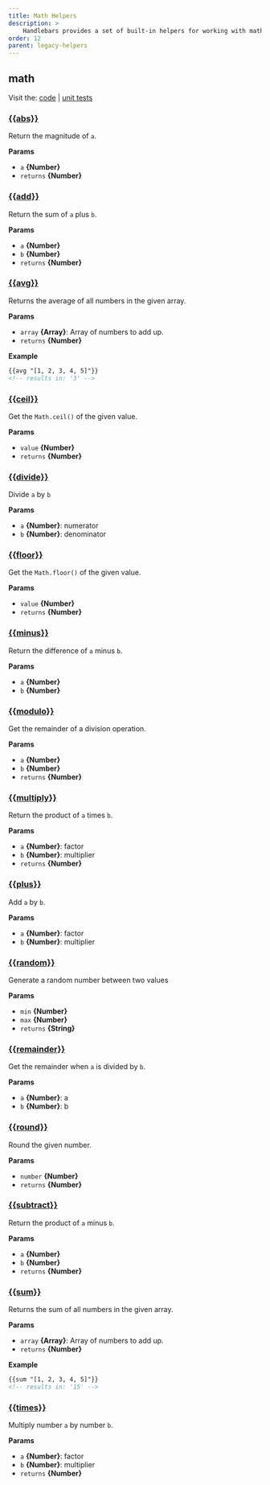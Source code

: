 ```yaml
---
title: Math Helpers
description: >
    Handlebars provides a set of built-in helpers for working with math. These helpers are used to perform mathematical operations, making it easier to manipulate numbers in templates.
order: 12
parent: legacy-helpers
---
```


## math

Visit the: [code](https://github.com/jaredwray/fumanchu/tree/main/helpers/lib/math.js) | [unit tests](https://github.com/jaredwray/fumanchu/tree/main/helpers/test/math.js)

### [{{abs}}](https://github.com/jaredwray/fumanchu/tree/main/helpers/lib/math.js#L15)

Return the magnitude of `a`.

**Params**

* `a` **{Number}**
* `returns` **{Number}**

### [{{add}}](https://github.com/jaredwray/fumanchu/tree/main/helpers/lib/math.js#L31)

Return the sum of `a` plus `b`.

**Params**

* `a` **{Number}**
* `b` **{Number}**
* `returns` **{Number}**

### [{{avg}}](https://github.com/jaredwray/fumanchu/tree/main/helpers/lib/math.js#L54)

Returns the average of all numbers in the given array.

**Params**

* `array` **{Array}**: Array of numbers to add up.
* `returns` **{Number}**

**Example**

```html
{{avg "[1, 2, 3, 4, 5]"}}
<!-- results in: '3' -->
```

### [{{ceil}}](https://github.com/jaredwray/fumanchu/tree/main/helpers/lib/math.js#L69)

Get the `Math.ceil()` of the given value.

**Params**

* `value` **{Number}**
* `returns` **{Number}**

### [{{divide}}](https://github.com/jaredwray/fumanchu/tree/main/helpers/lib/math.js#L84)

Divide `a` by `b`

**Params**

* `a` **{Number}**: numerator
* `b` **{Number}**: denominator

### [{{floor}}](https://github.com/jaredwray/fumanchu/tree/main/helpers/lib/math.js#L102)

Get the `Math.floor()` of the given value.

**Params**

* `value` **{Number}**
* `returns` **{Number}**

### [{{minus}}](https://github.com/jaredwray/fumanchu/tree/main/helpers/lib/math.js#L118)

Return the difference of `a` minus `b`.

**Params**

* `a` **{Number}**
* `b` **{Number}**

### [{{modulo}}](https://github.com/jaredwray/fumanchu/tree/main/helpers/lib/math.js#L137)

Get the remainder of a division operation.

**Params**

* `a` **{Number}**
* `b` **{Number}**
* `returns` **{Number}**

### [{{multiply}}](https://github.com/jaredwray/fumanchu/tree/main/helpers/lib/math.js#L157)

Return the product of `a` times `b`.

**Params**

* `a` **{Number}**: factor
* `b` **{Number}**: multiplier
* `returns` **{Number}**

### [{{plus}}](https://github.com/jaredwray/fumanchu/tree/main/helpers/lib/math.js#L175)

Add `a` by `b`.

**Params**

* `a` **{Number}**: factor
* `b` **{Number}**: multiplier

### [{{random}}](https://github.com/jaredwray/fumanchu/tree/main/helpers/lib/math.js#L194)

Generate a random number between two values

**Params**

* `min` **{Number}**
* `max` **{Number}**
* `returns` **{String}**

### [{{remainder}}](https://github.com/jaredwray/fumanchu/tree/main/helpers/lib/math.js#L212)

Get the remainder when `a` is divided by `b`.

**Params**

* `a` **{Number}**: a
* `b` **{Number}**: b

### [{{round}}](https://github.com/jaredwray/fumanchu/tree/main/helpers/lib/math.js#L224)

Round the given number.

**Params**

* `number` **{Number}**
* `returns` **{Number}**

### [{{subtract}}](https://github.com/jaredwray/fumanchu/tree/main/helpers/lib/math.js#L241)

Return the product of `a` minus `b`.

**Params**

* `a` **{Number}**
* `b` **{Number}**
* `returns` **{Number}**

### [{{sum}}](https://github.com/jaredwray/fumanchu/tree/main/helpers/lib/math.js#L263)

Returns the sum of all numbers in the given array.

**Params**

* `array` **{Array}**: Array of numbers to add up.
* `returns` **{Number}**

**Example**

```html
{{sum "[1, 2, 3, 4, 5]"}}
<!-- results in: '15' -->
```

### [{{times}}](https://github.com/jaredwray/fumanchu/tree/main/helpers/lib/math.js#L286)

Multiply number `a` by number `b`.

**Params**

* `a` **{Number}**: factor
* `b` **{Number}**: multiplier
* `returns` **{Number}**
